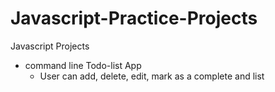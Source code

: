 # Javascript-Practice-Projects

Javascript Projects

  - command line Todo-list App
      - User can add, delete, edit, mark as a complete and list
